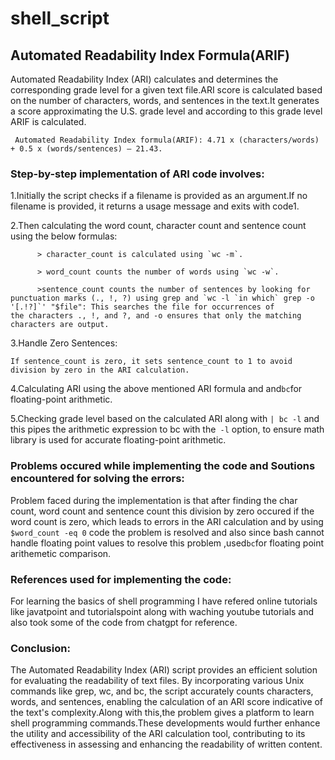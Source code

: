 # shell_script

## Automated Readability Index Formula(ARIF)
Automated Readability Index (ARI)  calculates and determines the corresponding grade level for a given text file.ARI score is calculated based on the number of characters, words, and sentences in the text.It generates a score approximating the U.S. grade level and according to this grade level ARIF is calculated.

     Automated Readability Index formula(ARIF): 4.71 x (characters/words) + 0.5 x (words/sentences) – 21.43.

### Step-by-step implementation of ARI code involves:
1.Initially the script checks if a filename is provided as an argument.If no filename is provided, it returns a usage message and exits with code1.

2.Then calculating the word count, character count and sentence count using the below formulas:
                 
          > character_count is calculated using `wc -m`.

          > word_count counts the number of words using `wc -w`.

          >sentence_count counts the number of sentences by looking for punctuation marks (., !, ?) using grep and `wc -l `in which` grep -o '[.!?]`' "$file": This searches the file for occurrences of              the characters ., !, and ?, and -o ensures that only the matching characters are output.

3.Handle Zero Sentences:

    If sentence_count is zero, it sets sentence_count to 1 to avoid division by zero in the ARI calculation.

4.Calculating ARI using the above mentioned ARI formula and and` bc `for floating-point arithmetic.

5.Checking grade level based on the calculated ARI along with `| bc -l` and this pipes the arithmetic expression to bc with the` -l` option, to ensure math library is used for accurate floating-point arithmetic. 

### Problems occured while implementing the code and Soutions encountered for solving the errors:
Problem faced during the implementation is that after finding the char count, word count and sentence count this division by zero occured if the word count is zero, which leads to errors in the ARI calculation and by using `$word_count -eq 0` code the problem is resolved and also since bash cannot handle floating point values to resolve this problem ,used` bc `for floating point arithemetic comparison.

### References used for implementing the code:
For learning the basics of shell programming I have refered online tutorials like javatpoint and tutorialspoint along with waching youtube tutorials and also took some of the code from chatgpt for reference.

### Conclusion:
The Automated Readability Index (ARI) script provides an efficient solution for evaluating the readability of text files. By incorporating various Unix commands like grep, wc, and bc, the script accurately counts characters, words, and sentences, enabling the calculation of an ARI score indicative of the text's complexity.Along with this,the problem gives a platform to learn shell programming commands.These developments would further enhance the utility and accessibility of the ARI calculation tool, contributing to its effectiveness in assessing and enhancing the readability of written content.




          


